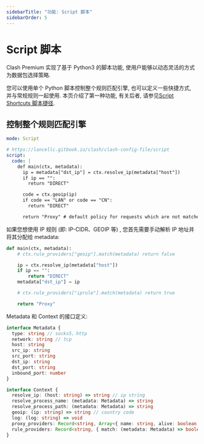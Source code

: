 ```yaml
---
sidebarTitle: "功能: Script 脚本"
sidebarOrder: 5
---
```


# Script 脚本

Clash Premium 实现了基于 Python3 的脚本功能, 使用户能够以动态灵活的方式为数据包选择策略.

您可以使用单个 Python 脚本控制整个规则匹配引擎, 也可以定义一些快捷方式, 并与常规规则一起使用. 本页介绍了第一种功能, 有关后者, 请参见[Script Shortcuts 脚本捷径](./script-shortcuts.md).

## 控制整个规则匹配引擎

```yaml
mode: Script

# https://lancellc.gitbook.io/clash/clash-config-file/script
script:
  code: |
    def main(ctx, metadata):
      ip = metadata["dst_ip"] = ctx.resolve_ip(metadata["host"])
      if ip == "":
        return "DIRECT"

      code = ctx.geoip(ip)
      if code == "LAN" or code == "CN":
        return "DIRECT"

      return "Proxy" # default policy for requests which are not matched by any other script
```

如果您想使用 IP 规则 (即: IP-CIDR、GEOIP 等) , 您首先需要手动解析 IP 地址并将其分配给 metadata:

```python
def main(ctx, metadata):
    # ctx.rule_providers["geoip"].match(metadata) return false

    ip = ctx.resolve_ip(metadata["host"])
    if ip == "":
        return "DIRECT"
    metadata["dst_ip"] = ip

    # ctx.rule_providers["iprule"].match(metadata) return true

    return "Proxy"
```

Metadata 和 Context 的接口定义:

```ts
interface Metadata {
  type: string // socks5、http
  network: string // tcp
  host: string
  src_ip: string
  src_port: string
  dst_ip: string
  dst_port: string
  inbound_port: number
}

interface Context {
  resolve_ip: (host: string) => string // ip string
  resolve_process_name: (metadata: Metadata) => string
  resolve_process_path: (metadata: Metadata) => string
  geoip: (ip: string) => string // country code
  log: (log: string) => void
  proxy_providers: Record<string, Array<{ name: string, alive: boolean, delay: number }>>
  rule_providers: Record<string, { match: (metadata: Metadata) => boolean }>
}
```
